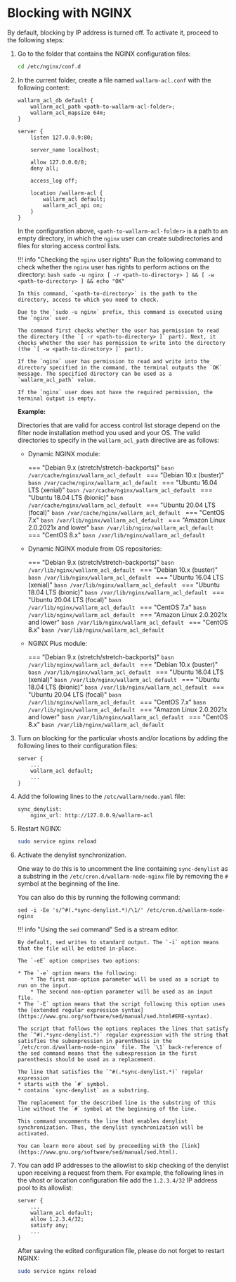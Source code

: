 # Blocking with NGINX

By default, blocking by IP address is turned off. To activate it, proceed to the following steps:

1.  Go to the folder that contains the NGINX configuration files:

    ```bash
    cd /etc/nginx/conf.d
    ```

2.  In the current folder, create a file named `wallarm-acl.conf` with the following content:

    ```
    wallarm_acl_db default {
        wallarm_acl_path <path-to-wallarm-acl-folder>;
        wallarm_acl_mapsize 64m;
    }
    
    server {
        listen 127.0.0.9:80;
    
        server_name localhost;
    
        allow 127.0.0.0/8;
        deny all;
    
        access_log off;
    
        location /wallarm-acl {
            wallarm_acl default;
            wallarm_acl_api on;
        }
    }
    ```
    
    In the configuration above, `<path-to-wallarm-acl-folder>` is a path to an empty directory, in which the `nginx` user can create subdirectories and files for storing access control lists.
    
    !!! info "Checking the `nginx` user rights"
        Run the following command to check whether the `nginx` user has rights to perform actions on the directory:
        ```bash
        sudo -u nginx [ -r <path-to-directory> ] && [ -w <path-to-directory> ] && echo "OK"
        ```

        In this command, `<path-to-directory>` is the path to the directory, access to which you need to check.
         
        Due to the `sudo -u nginx` prefix, this command is executed using the `nginx` user.
        
        The command first checks whether the user has permission to read the directory (the `[ -r <path-to-directory> ]` part). Next, it checks whether the user has permission to write into the directory (the `[ -w <path-to-directory> ]` part).   
        
        If the `nginx` user has permission to read and write into the directory specified in the command, the terminal outputs the `OK` message. The specified directory can be used as a `wallarm_acl_path` value.
        
        If the `nginx` user does not have the required permission, the terminal output is empty.
    
    **Example:**
    
    Directories that are valid for access control list storage depend on the filter node installation method you used and your OS. The valid directories to specify in the `wallarm_acl_path` directive are as follows:

    *   Dynamic NGINX module:
    
        === "Debian 9.x (stretch/stretch-backports)"
            ```basn
            /var/cache/nginx/wallarm_acl_default
            ```
        === "Debian 10.x (buster)"
            ```basn
            /var/cache/nginx/wallarm_acl_default
            ```
        === "Ubuntu 16.04 LTS (xenial)"
            ```basn
            /var/cache/nginx/wallarm_acl_default
            ```
        === "Ubuntu 18.04 LTS (bionic)"
            ```basn
            /var/cache/nginx/wallarm_acl_default
            ```
        === "Ubuntu 20.04 LTS (focal)"
            ```basn
            /var/cache/nginx/wallarm_acl_default
            ```
        === "CentOS 7.x"
            ```basn
            /var/lib/nginx/wallarm_acl_default
            ```
        === "Amazon Linux 2.0.2021x and lower"
            ```basn
            /var/lib/nginx/wallarm_acl_default
            ```
        === "CentOS 8.x"
            ```basn
            /var/lib/nginx/wallarm_acl_default
            ```

    *   Dynamic NGINX module from OS repositories:
    
        === "Debian 9.x (stretch/stretch-backports)"
            ```basn
            /var/lib/nginx/wallarm_acl_default
            ```
        === "Debian 10.x (buster)"
            ```basn
            /var/lib/nginx/wallarm_acl_default
            ```
        === "Ubuntu 16.04 LTS (xenial)"
            ```basn
            /var/lib/nginx/wallarm_acl_default
            ```
        === "Ubuntu 18.04 LTS (bionic)"
            ```basn
            /var/lib/nginx/wallarm_acl_default
            ```
        === "Ubuntu 20.04 LTS (focal)"
            ```basn
            /var/lib/nginx/wallarm_acl_default
            ```
        === "CentOS 7.x"
            ```basn
            /var/lib/nginx/wallarm_acl_default
            ```
        === "Amazon Linux 2.0.2021x and lower"
            ```basn
            /var/lib/nginx/wallarm_acl_default
            ```
        === "CentOS 8.x"
            ```basn
            /var/lib/nginx/wallarm_acl_default
            ```

    *   NGINX Plus module:
    
        === "Debian 9.x (stretch/stretch-backports)"
            ```basn
            /var/lib/nginx/wallarm_acl_default
            ```
        === "Debian 10.x (buster)"
            ```basn
            /var/lib/nginx/wallarm_acl_default
            ```
        === "Ubuntu 16.04 LTS (xenial)"
            ```basn
            /var/lib/nginx/wallarm_acl_default
            ```
        === "Ubuntu 18.04 LTS (bionic)"
            ```basn
            /var/lib/nginx/wallarm_acl_default
            ```
        === "Ubuntu 20.04 LTS (focal)"
            ```basn
            /var/lib/nginx/wallarm_acl_default
            ```
        === "CentOS 7.x"
            ```basn
            /var/lib/nginx/wallarm_acl_default
            ```
        === "Amazon Linux 2.0.2021x and lower"
            ```basn
            /var/lib/nginx/wallarm_acl_default
            ```
        === "CentOS 8.x"
            ```basn
            /var/lib/nginx/wallarm_acl_default
            ```

3.  Turn on blocking for the particular vhosts and/or locations by adding the following lines to their configuration files:

    ```
    server {
        ...
        wallarm_acl default;
        ...
    }
    ```

4.  Add the following lines to the `/etc/wallarm/node.yaml` file:

    ```
    sync_denylist:
        nginx_url: http://127.0.0.9/wallarm-acl
    ```
5.  Restart NGINX:

    ```bash
    sudo service nginx reload
    ```

6.  Activate the denylist synchronization. 

    One way to do this is to uncomment the line containing `sync-denylist` as a substring in the `/etc/cron.d/wallarm-node-nginx` file by removing the `#` symbol at the beginning of the line. 
    
    You can also do this by running the following command:
    
    ```
    sed -i -Ee 's/^#(.*sync-denylist.*)/\1/' /etc/cron.d/wallarm-node-nginx
    ```
    
    !!! info "Using the `sed` command"
        Sed is a stream editor.
        
        By default, sed writes to standard output. The `-i` option means that the file will be edited in-place.
        
        The `-eE` option comprises two options:

        * The `-e` option means the following:
            * The first non‑option parameter will be used as a script to run on the input.
            * The second non‑option parameter will be used as an input file. 
        * The `-E` option means that the script following this option uses the [extended regular expression syntax](https://www.gnu.org/software/sed/manual/sed.html#ERE-syntax).
        
        The script that follows the options replaces the lines that satisfy the `^#(.*sync-denylist.*)` regular expression with the string that satisfies the subexpression in parenthesis in the `/etc/cron.d/wallarm-node-nginx` file. The `\1` back‑reference of the sed command means that the subexpression in the first parenthesis should be used as a replacement.
        
        The line that satisfies the `^#(.*sync-denylist.*)` regular expression
        * starts with the `#` symbol.
        * contains `sync-denylist` as a substring.
        
        The replacement for the described line is the substring of this line without the `#` symbol at the beginning of the line. 
        
        This command uncomments the line that enables denylist synchronization. Thus, the denylist synchronization will be activated.
        
        You can learn more about sed by proceeding with the [link](https://www.gnu.org/software/sed/manual/sed.html).
    
7.  You can add IP addresses to the allowlist to skip checking of the denylist upon receiving a request from them. For example, the following lines in the vhost or location configuration file add the `1.2.3.4/32` IP address pool to its allowlist:

    ```
    server {
        ...
        wallarm_acl default;
        allow 1.2.3.4/32;
        satisfy any;
        ...
    }
    ```

    After saving the edited configuration file, please do not forget to restart NGINX:

    ```bash
    sudo service nginx reload
    ```
